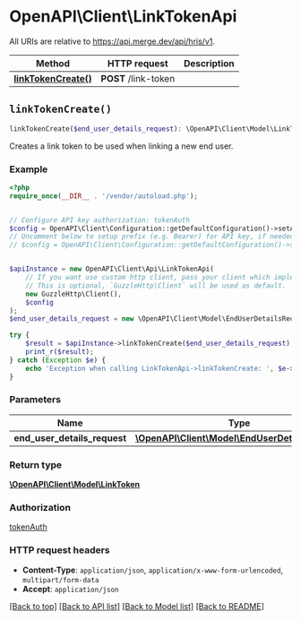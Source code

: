 # OpenAPI\Client\LinkTokenApi

All URIs are relative to https://api.merge.dev/api/hris/v1.

Method | HTTP request | Description
------------- | ------------- | -------------
[**linkTokenCreate()**](LinkTokenApi.md#linkTokenCreate) | **POST** /link-token | 


## `linkTokenCreate()`

```php
linkTokenCreate($end_user_details_request): \OpenAPI\Client\Model\LinkToken
```



Creates a link token to be used when linking a new end user.

### Example

```php
<?php
require_once(__DIR__ . '/vendor/autoload.php');


// Configure API key authorization: tokenAuth
$config = OpenAPI\Client\Configuration::getDefaultConfiguration()->setApiKey('Authorization', 'YOUR_API_KEY');
// Uncomment below to setup prefix (e.g. Bearer) for API key, if needed
// $config = OpenAPI\Client\Configuration::getDefaultConfiguration()->setApiKeyPrefix('Authorization', 'Bearer');


$apiInstance = new OpenAPI\Client\Api\LinkTokenApi(
    // If you want use custom http client, pass your client which implements `GuzzleHttp\ClientInterface`.
    // This is optional, `GuzzleHttp\Client` will be used as default.
    new GuzzleHttp\Client(),
    $config
);
$end_user_details_request = new \OpenAPI\Client\Model\EndUserDetailsRequest(); // \OpenAPI\Client\Model\EndUserDetailsRequest

try {
    $result = $apiInstance->linkTokenCreate($end_user_details_request);
    print_r($result);
} catch (Exception $e) {
    echo 'Exception when calling LinkTokenApi->linkTokenCreate: ', $e->getMessage(), PHP_EOL;
}
```

### Parameters

Name | Type | Description  | Notes
------------- | ------------- | ------------- | -------------
 **end_user_details_request** | [**\OpenAPI\Client\Model\EndUserDetailsRequest**](../Model/EndUserDetailsRequest.md)|  |

### Return type

[**\OpenAPI\Client\Model\LinkToken**](../Model/LinkToken.md)

### Authorization

[tokenAuth](../../README.md#tokenAuth)

### HTTP request headers

- **Content-Type**: `application/json`, `application/x-www-form-urlencoded`, `multipart/form-data`
- **Accept**: `application/json`

[[Back to top]](#) [[Back to API list]](../../README.md#endpoints)
[[Back to Model list]](../../README.md#models)
[[Back to README]](../../README.md)
